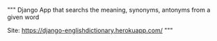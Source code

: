 """
Django App that searchs the meaning, synonyms, antonyms from a given word

Site: https://django-englishdictionary.herokuapp.com/
"""
